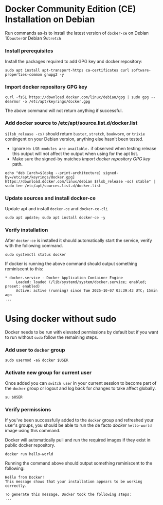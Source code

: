
# Docker Community Edition (CE) Installation on Debian
Run commands as-is to install the latest version of `docker-ce` on Debian 10`buster`or Debian 9`stretch`
### Install prerequisites
Install the packages required to add GPG key and docker repository:
```
sudo apt install apt-transport-https ca-certificates curl software-properties-common gnupg2 -y
```
### Import docker repository GPG key
```
curl -fsSL https://download.docker.com/linux/debian/gpg | sudo gpg --dearmor -o /etc/apt/keyrings/docker.gpg
```
The above command will not return anything if successful.

### Add docker source to /etc/apt/source.list.d/docker.list
`$(lsb_release -cs)` should return `buster`, `stretch`, `bookworm`, or `trixie` contingent on your Debian version, anything else hasn't been tested.
* Ignore `No LSB modules are available.` if observed when testing release this output will not affect the output when using for the apt list.
* Make sure the signed-by matches *Import docker repository GPG key* path.
```
echo "deb [arch=$(dpkg --print-architecture) signed-by=/etc/apt/keyrings/docker.gpg] https://download.docker.com/linux/debian $(lsb_release -sc) stable" | sudo tee /etc/apt/sources.list.d/docker.list
```
### Update sources and install docker-ce
Update apt and install `docker-ce` and `docker-ce-cli`
```
sudo apt update; sudo apt install docker-ce -y
```
### Verify installation
After `docker-ce` is installed it should automatically start the service, verify with the following command.
```
sudo systemctl status docker
```
If docker is running the above command should output something reminiscent to this:
```
* docker.service - Docker Application Container Engine
     Loaded: loaded (/lib/systemd/system/docker.service; enabled; preset: enabled)
     Active: active (running) since Tue 2025-10-07 03:39:43 UTC; 15min ago
...
```
# Using docker without sudo
Docker needs to be run with elevated permissions by default but if you want to run without `sudo` follow the remaining steps.
### Add user to `docker` group
```
sudo usermod -aG docker $USER
```
### Activate new group for current user
Once added you can `switch user` in your current session to become part of the `docker`  group or logout and log back for changes to take affect globally.
```
su $USER
```
### Verify permissions
If you've been successfully added to the `docker` group and refreshed your user's groups, you should be able to run the de facto *docker* `hello-world` image using this command.

Docker will automatically pull and run the required images if they exist in public docker repository.
```
docker run hello-world
```
Running the command above should output something reminiscent to the following:
```
Hello from Docker!
This message shows that your installation appears to be working correctly.

To generate this message, Docker took the following steps:
...
```
